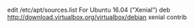 edit /etc/apt/sources.list
For Ubuntu 16.04 ("Xenial")
deb http://download.virtualbox.org/virtualbox/debian xenial contrib

